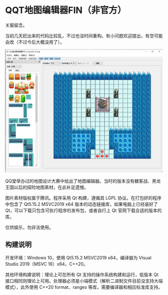 # QQT地图编辑器FIN（非官方）

关服留念。

当初几天赶出来的代码比较乱，不过也没时间重构。有小问题欢迎提出，有空可能会改（不过今后大概没用了）。

![](pve50_4.png)

QQ堂举办过的地图设计大赛中给出了地图编辑器。当时的版本没有糖客战、黑龙王国以后的探险地图素材，在此补足遗憾。

图片素材版权属于腾讯。程序采用 Qt 构建，遵循其 LGPL 协议。在打包好的程序中包含了 Qt5.15.2 MSVC2019 x64 版本的动态链接库，如果电脑上已经装好了 Qt，可以下载只包含可执行程序的发布包，或者自行上 Qt 官网下载合适的版本的库。

仅供娱乐，勿非法使用。

## 构建说明

开发环境：Windows 10，使用 Qt5.15.2 MSVC2019 x64，编译器为 Visual Studio 2019（MSVC 16）x64，C++20。

其他环境构建说明：理论上可在所有 Qt 支持的操作系统构建和运行，低版本 Qt 接口相同则理论上可用。处理器必须是小端模式（解析二进制文件目前没支持大端模式），此外使用 C++20 format、ranges 等库，需要编译器和相应标准库支持。
